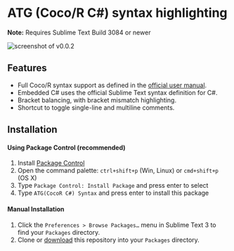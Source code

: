 # ATG (Coco/R C#) syntax highlighting

**Note:** Requires Sublime Text Build 3084 or newer

![screenshot of v0.0.2](http://i.imgur.com/hkzoc52.png)

## Features
* Full Coco/R syntax support as defined in the [official user manual](http://www.ssw.uni-linz.ac.at/Coco/Doc/UserManual.pdf#page=34).
* Embedded C# uses the official Sublime Text syntax definition for C#.
* Bracket balancing, with bracket mismatch highlighting.
* Shortcut to toggle single-line and multiline comments.

## Installation

#### Using Package Control (recommended)
1. Install [Package Control](https://packagecontrol.io/installation)
2. Open the command palette: `ctrl+shift+p` (Win, Linux) or `cmd+shift+p` (OS X)
3. Type `Package Control: Install Package` and press enter to select
4. Type `ATG(CocoR C#) Syntax` and press enter to install this package

#### Manual Installation
1. Click the `Preferences > Browse Packages…` menu in Sublime Text 3 to find your `Packages` directory.
2. Clone or [download](https://github.com/nolanar/ATG-Syntax-Sublime/archive/master.zip) this repository into your `Packages` directory.
